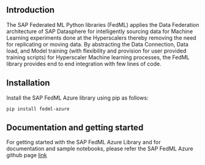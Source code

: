 ## Introduction

The SAP Federated ML Python libraries (FedML) applies the Data Federation architecture of SAP Datasphere for intelligently sourcing data for Machine Learning experiments done at the Hyperscalers thereby removing the need for replicating or moving data. 
By abstracting the Data Connection, Data load, and Model training (with flexibility and provision for user provided training scripts) for Hyperscaler Machine learning processes, the FedML library  provides end to end integration with few lines of code.

## Installation

Install the SAP FedML Azure library using pip as follows:

`pip install fedml-azure`

## Documentation and getting started

For getting started with the SAP FedML Azure Library and for documentation and sample notebooks, please refer the SAP FedML Azure github page [link](https://github.com/SAP-samples/datasphere-fedml/blob/main/Azure/readme.md)
